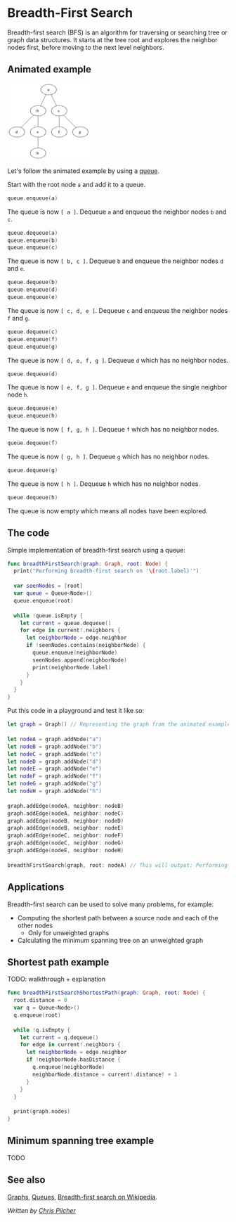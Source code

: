 # Breadth-First Search

Breadth-first search (BFS) is an algorithm for traversing or searching tree or graph data structures. It starts at the tree root and explores the neighbor nodes first, before moving to the next level neighbors.

## Animated example

![Animated example of a breadth-first search](Images/Animated_BFS.gif)

Let's follow the animated example by using a [queue](../Queue/).

Start with the root node ``a`` and add it to a queue.
```swift
queue.enqueue(a)
```
The queue is now ``[ a ]``. Dequeue ``a`` and enqueue the neighbor nodes ``b`` and ``c``.
```swift
queue.dequeue(a)
queue.enqueue(b)
queue.enqueue(c)
```
The queue is now ``[ b, c ]``. Dequeue ``b`` and enqueue the neighbor nodes ``d`` and ``e``.
```swift
queue.dequeue(b)
queue.enqueue(d)
queue.enqueue(e)
```
The queue is now ``[ c, d, e ]``. Dequeue ``c`` and enqueue the neighbor nodes ``f`` and ``g``.
```swift
queue.dequeue(c)
queue.enqueue(f)
queue.enqueue(g)
```
The queue is now ``[ d, e, f, g ]``. Dequeue ``d`` which has no neighbor nodes.
```swift
queue.dequeue(d)
```
The queue is now ``[ e, f, g ]``. Dequeue ``e`` and enqueue the single neighbor node ``h``.
```swift
queue.dequeue(e)
queue.enqueue(h)
```
The queue is now ``[ f, g, h ]``. Dequeue ``f`` which has no neighbor nodes.
```swift
queue.dequeue(f)
```
The queue is now ``[ g, h ]``. Dequeue ``g`` which has no neighbor nodes.
```swift
queue.dequeue(g)
```
The queue is now ``[ h ]``. Dequeue ``h`` which has no neighbor nodes.
```swift
queue.dequeue(h)
```
The queue is now empty which means all nodes have been explored.

## The code

Simple implementation of breadth-first search using a queue:

```swift
func breadthFirstSearch(graph: Graph, root: Node) {
  print("Performing breadth-first search on '\(root.label)'")

  var seenNodes = [root]
  var queue = Queue<Node>()
  queue.enqueue(root)

  while !queue.isEmpty {
    let current = queue.dequeue()
    for edge in current!.neighbors {
      let neighborNode = edge.neighbor
      if !seenNodes.contains(neighborNode) {
        queue.enqueue(neighborNode)
        seenNodes.append(neighborNode)
        print(neighborNode.label)
      }
    }
  }
}
```

Put this code in a playground and test it like so:
```swift
let graph = Graph() // Representing the graph from the animated example

let nodeA = graph.addNode("a")
let nodeB = graph.addNode("b")
let nodeC = graph.addNode("c")
let nodeD = graph.addNode("d")
let nodeE = graph.addNode("e")
let nodeF = graph.addNode("f")
let nodeG = graph.addNode("g")
let nodeH = graph.addNode("h")

graph.addEdge(nodeA, neighbor: nodeB)
graph.addEdge(nodeA, neighbor: nodeC)
graph.addEdge(nodeB, neighbor: nodeD)
graph.addEdge(nodeB, neighbor: nodeE)
graph.addEdge(nodeC, neighbor: nodeF)
graph.addEdge(nodeC, neighbor: nodeG)
graph.addEdge(nodeE, neighbor: nodeH)

breadthFirstSearch(graph, root: nodeA) // This will output: Performing breadth-first search on 'a', b, c, d, e, f, g, h

```

## Applications

Breadth-first search can be used to solve many problems, for example:

* Computing the shortest path between a source node and each of the other nodes
  * Only for unweighted graphs
* Calculating the minimum spanning tree on an unweighted graph

## Shortest path example

TODO: walkthrough + explanation

```swift
func breadthFirstSearchShortestPath(graph: Graph, root: Node) {
  root.distance = 0
  var q = Queue<Node>()
  q.enqueue(root)

  while !q.isEmpty {
    let current = q.dequeue()
    for edge in current!.neighbors {
      let neighborNode = edge.neighbor
      if !neighborNode.hasDistance {
        q.enqueue(neighborNode)
        neighborNode.distance = current!.distance! + 1
      }
    }
  }

  print(graph.nodes)
}
```

## Minimum spanning tree example

TODO

## See also

[Graphs](../Graph/), [Queues](../Queue/), [Breadth-first search on Wikipedia](https://en.wikipedia.org/wiki/Breadth-first_search).

*Written by [Chris Pilcher](https://github.com/chris-pilcher)*
